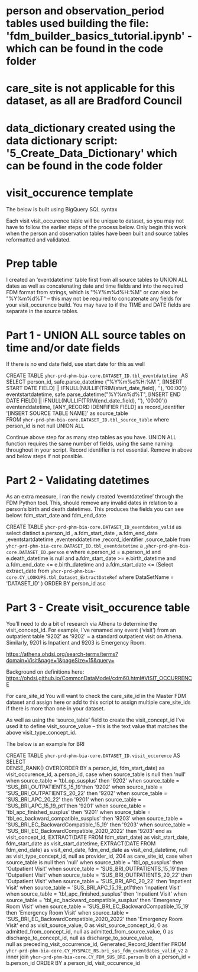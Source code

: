 
# person and observation_period tables used building the file: 'fdm_builder_basics_tutorial.ipynb' - which can be found in the code folder

# care_site is not applicable for this dataset, as all are Bradford Council

# data_dictionary created using the data dictionary script: '5_Create_Data_Dictionary' which can be found in the code folder


# visit_occurence template

The below is built using BigQuery SQL syntax

Each visit visit_occurence table will be unique to dataset, so you may not have to follow the earlier steps of the process below.
Only begin this work when the person and observation tables have been built and source tables reformatted and validated.  


# Prep table

I created an ‘eventdatetime’ table first from all source tables to UNION ALL dates as well as concatenating date and time fields and into the required FDM format from strings, which is "%Y%m%d%H:%M" or can also be "%Y%m%d%T" – this may not be required  to concatenate any fields for your visit_occurence build. You may have to if the TIME and DATE fields are separate in the source tables. 

# Part 1 - UNION ALL source tables on time and/or date fields

If there is no end date field, use start date for this as well

CREATE TABLE `yhcr-prd-phm-bia-core.DATASET_ID.tbl_eventdatetime `
AS
SELECT
person_id,
safe.parse_datetime ("%Y%m%d%H:%M ", [INSERT START DATE FIELD] || IFNULL(NULLIF(TRIM(start_date_field), ''), '00:00'))  eventstartdatetime,
safe.parse_datetime("%Y%m%d%T", [INSERT END DATE FIELD] || IFNULL(NULLIF(TRIM(end_date_field), ''), '00:00')) eventenddatetime,
[ANY_RECORD IDENFIFIER FIELD] as record_identifier
 '[INSERT SOURCE TABLE NAME]' as source_table       
  FROM `yhcr-prd-phm-bia-core.DATASET_ID.tbl_source_table` 
  where person_id is not null
UNION ALL

Continue above step for as many step tables as you have. UNION ALL function requires the same number of fields, using the same naming throughout in your script. 
Record identifier is not essential. Remove in above and below steps if not possible.


# Part 2 - Validating datetimes

As an extra measure, I ran the newly created ‘eventdatetime’ through the FDM Python tool. This, should remove any invalid dates in relation to a person’s birth and death datetimes. This produces the fields you can see below: fdm_start_date and fdm_end_date

CREATE TABLE
`yhcr-prd-phm-bia-core.DATASET_ID_eventdates_valid`
as
select distinct a.person_id
, a.fdm_start_date
, a.fdm_end_date
,eventstartdatetime
,eventenddatetime
,record_identifier 
,source_table
from  `yhcr-prd-phm-bia-core.DATASET_ID.tbl_eventdatetime` a
,`yhcr-prd-phm-bia-core.DATASET_ID.person` e 
where e.person_id = a.person_id 
and e.death_datetime is null 
and a.fdm_start_date >= e.birth_datetime
and a.fdm_end_date <= e.birth_datetime
and a.fdm_start_date <= (Select extract_date from `yhcr-prd-phm-bia-core.CY_LOOKUPS.tbl_Dataset_ExtractDateRef` where DataSetName = 'DATASET_ID' )
ORDER BY 
person_id asc

# Part 3 - Create visit_occurence table

You’ll need to do a bit of research via Athena  to determine the visit_concept_id. For example, I’ve renamed any event (‘visit’)  from an outpatient table ‘9202’ as ‘9202’ = a standard outpatient visit on Athena. Similarly, 9201 is Inpatient and 9203 is Emergency Room.

https://athena.ohdsi.org/search-terms/terms?domain=Visit&page=1&pageSize=15&query= 

Background on definitions here: https://ohdsi.github.io/CommonDataModel/cdm60.html#VISIT_OCCURRENCE 

For care_site_id You will want to check the care_site_id in the Master FDM dataset and assign here or add to this script to assign multiple care_site_ids if there is more than one in your dataset.

As well as using the ‘source_table’ field to create the visit_concept_id I’ve used it to define visit_source_value – this is the text value that matches the above visit_type_concept_id.

The below is an example for BRI

CREATE TABLE `yhcr-prd-phm-bia-core.DATASET_ID.visit_occurence`
AS
SELECT  
DENSE_RANK() OVER(ORDER BY a.person_id, fdm_start_date) as visit_occurence_id,
a.person_id, 
case
when source_table is null then 'null'
when source_table = 'tbl_op_susplus' then '9202'
when source_table = 'SUS_BRI_OUTPATIENTS_15_19'then '9202'
when source_table = 'SUS_BRI_OUTPATIENTS_20_22' then '9202'
when source_table = 'SUS_BRI_APC_20_22' then '9201'
when source_table = 'SUS_BRI_APC_15_19_pt1'then '9201'
when source_table = 'tbl_apc_finished_susplus' then '9201'
when source_table = 'tbl_ec_backward_compatible_susplus' then '9203'
when source_table = 'SUS_BRI_EC_BackwardCompatible_15_19' then '9203'
when source_table = 'SUS_BRI_EC_BackwardCompatible_2020_2022' then '9203'
end as visit_concept_id, 
EXTRACT(DATE FROM fdm_start_date) as visit_start_date,
fdm_start_date as visit_start_datetime,
EXTRACT(DATE FROM fdm_end_date) as visit_end_date,
fdm_end_date as visit_end_datetime,
null as visit_type_concept_id,
null as provider_id, 
204 as care_site_id, 
case
when source_table is null then 'null'
when source_table = 'tbl_op_susplus' then 'Outpatient Visit'
when source_table = 'SUS_BRI_OUTPATIENTS_15_19'then 'Outpatient Visit'
when source_table = 'SUS_BRI_OUTPATIENTS_20_22' then 'Outpatient Visit'
when source_table = 'SUS_BRI_APC_20_22' then 'Inpatient Visit'
when source_table = 'SUS_BRI_APC_15_19_pt1'then 'Inpatient Visit'
when source_table = 'tbl_apc_finished_susplus' then 'Inpatient Visit'
when source_table = 'tbl_ec_backward_compatible_susplus' then 'Emergency Room Visit'
when source_table = 'SUS_BRI_EC_BackwardCompatible_15_19' then 'Emergency Room Visit'
when source_table = 'SUS_BRI_EC_BackwardCompatible_2020_2022' then 'Emergency Room Visit'
end as visit_source_value, 
0 as visit_source_concept_id, 
0 as admitted_from_concept_id,
null as admitted_from_source_value,
0 as discharge_to_concept_id,
null as discharge_to_source_value,  
null as preceding_visit_occurrence_id,
Generated_Record_Identifier
FROM
  `yhcr-prd-phm-bia-core.CY_MYSPACE_RS.bri_sus_fdm_eventdates_valid_v2` a
  inner join `yhcr-prd-phm-bia-core.CY_FDM_SUS_BRI.person` b
  on a.person_id = b.person_id
  ORDER BY a.person_id, visit_occurence_id


